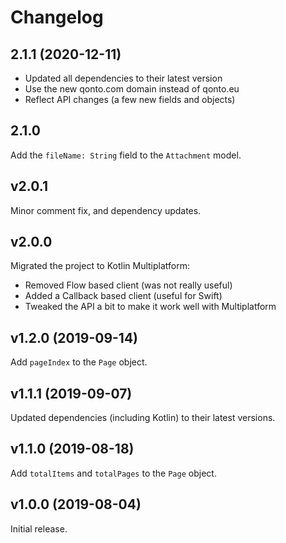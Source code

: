 # Changelog

## 2.1.1 (2020-12-11)
- Updated all dependencies to their latest version
- Use the new qonto.com domain instead of qonto.eu
- Reflect API changes (a few new fields and objects)

## 2.1.0
Add the `fileName: String` field to the `Attachment` model.

## v2.0.1
Minor comment fix, and dependency updates.

## v2.0.0
Migrated the project to Kotlin Multiplatform:
- Removed Flow based client (was not really useful)
- Added a Callback based client (useful for Swift)
- Tweaked the API a bit to make it work well with Multiplatform

## v1.2.0 (2019-09-14)
Add `pageIndex` to the `Page` object.

## v1.1.1 (2019-09-07)
Updated dependencies (including Kotlin) to their latest versions.

## v1.1.0 (2019-08-18)
Add `totalItems` and `totalPages` to the `Page` object.

## v1.0.0 (2019-08-04)
Initial release.
